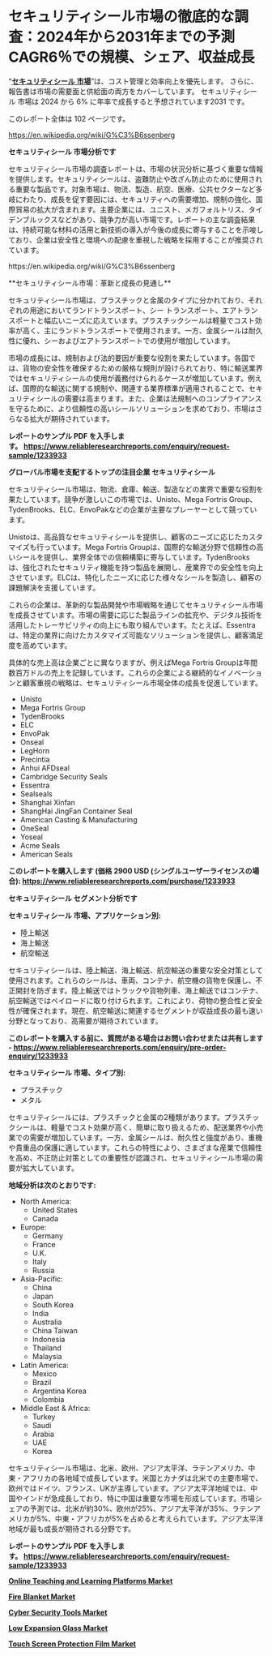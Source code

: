<p><h1>セキュリティシール市場の徹底的な調査：2024年から2031年までの予測CAGR6％での規模、シェア、収益成長</h1></p><p>&ldquo;<strong><a href="https://www.reliableresearchreports.com/security-seals-r1233933?utm_campaign=107&utm_medium=9&utm_source=Github&utm_content=ia&utm_term=20112024&utm_id=security-seals">セキュリティシール 市場</a></strong>&rdquo;は、コスト管理と効率向上を優先します。 さらに、報告書は市場の需要面と供給面の両方をカバーしています。 セキュリティシール 市場は 2024 から 6% に年率で成長すると予想されています2031 です。</p>
<p>このレポート全体は 102 ページです。</p>
<p><a href="https://en.wikipedia.org/wiki/G%C3%B6ssenberg?utm_campaign=107&utm_medium=9&utm_source=Github&utm_content=ia&utm_term=20112024&utm_id=security-seals">https://en.wikipedia.org/wiki/G%C3%B6ssenberg</a></p>
<p><strong>セキュリティシール 市場分析です</strong></p>
<p><p>セキュリティシール市場の調査レポートは、市場の状況分析に基づく重要な情報を提供します。セキュリティシールは、盗難防止や改ざん防止のために使用される重要な製品です。対象市場は、物流、製造、航空、医療、公共セクターなど多岐にわたり、成長を促す要因には、セキュリティへの需要増加、規制の強化、国際貿易の拡大が含まれます。主要企業には、ユニスト、メガフォルトリス、タイデンブルックスなどがあり、競争力が高い市場です。レポートの主な調査結果は、持続可能な材料の活用と新技術の導入が今後の成長に寄与することを示唆しており、企業は安全性と環境への配慮を重視した戦略を採用することが推奨されています。</p></p>
<p>https://en.wikipedia.org/wiki/G%C3%B6ssenberg</p>
<p><p>**セキュリティシール市場：革新と成長の見通し**</p><p>セキュリティシール市場は、プラスチックと金属のタイプに分かれており、それぞれの用途においてランドトランスポート、シー トランスポート、エアトランスポートと幅広いニーズに応えています。プラスチックシールは軽量でコスト効率が高く、主にランドトランスポートで使用されます。一方、金属シールは耐久性に優れ、シーおよびエアトランスポートでの使用が増加しています。</p><p>市場の成長には、規制および法的要因が重要な役割を果たしています。各国では、貨物の安全性を確保するための厳格な規則が設けられており、特に輸送業界ではセキュリティシールの使用が義務付けられるケースが増加しています。例えば、国際的な輸送に関する規制や、関連する業界標準が適用されることで、セキュリティシールの需要は高まります。また、企業は法規制へのコンプライアンスを守るために、より信頼性の高いシールソリューションを求めており、市場はさらなる拡大が期待されています。</p></p>
<p><strong>レポートのサンプル PDF を入手します。&nbsp;<a href="https://www.reliableresearchreports.com/enquiry/request-sample/1233933?utm_campaign=107&utm_medium=9&utm_source=Github&utm_content=ia&utm_term=20112024&utm_id=security-seals">https://www.reliableresearchreports.com/enquiry/request-sample/1233933</a></strong></p>
<p><strong>グローバル市場を支配するトップの注目企業 セキュリティシール</strong></p>
<p><p>セキュリティシール市場は、物流、倉庫、輸送、製造などの業界で重要な役割を果たしています。競争が激しいこの市場では、Unisto、Mega Fortris Group、TydenBrooks、ELC、EnvoPakなどの企業が主要なプレーヤーとして競っています。</p><p>Unistoは、高品質なセキュリティシールを提供し、顧客のニーズに応じたカスタマイズも行っています。Mega Fortris Groupは、国際的な輸送分野で信頼性の高いシールを提供し、業界全体での信頼構築に寄与しています。TydenBrooksは、強化されたセキュリティ機能を持つ製品を展開し、産業界での安全性を向上させています。ELCは、特化したニーズに応じた様々なシールを製造し、顧客の課題解決を支援しています。</p><p>これらの企業は、革新的な製品開発や市場戦略を通じてセキュリティシール市場を成長させています。市場の需要に応じた製品ラインの拡充や、デジタル技術を活用したトレーサビリティの向上にも取り組んでいます。たとえば、Essentraは、特定の業界に向けたカスタマイズ可能なソリューションを提供し、顧客満足度を高めています。</p><p>具体的な売上高は企業ごとに異なりますが、例えばMega Fortris Groupは年間数百万ドルの売上を記録しています。これらの企業による継続的なイノベーションと顧客重視の戦略は、セキュリティシール市場全体の成長を促進しています。</p></p>
<p><ul><li>Unisto</li><li>Mega Fortris Group</li><li>TydenBrooks</li><li>ELC</li><li>EnvoPak</li><li>Onseal</li><li>LegHorn</li><li>Precintia</li><li>Anhui AFDseal</li><li>Cambridge Security Seals</li><li>Essentra</li><li>Sealseals</li><li>Shanghai Xinfan</li><li>ShangHai JingFan Container Seal</li><li>American Casting & Manufacturing</li><li>OneSeal</li><li>Yoseal</li><li>Acme Seals</li><li>American Seals</li></ul></p>
<p><strong>このレポートを購入します (価格 2900 USD (シングルユーザーライセンスの場合):&nbsp;<a href="https://www.reliableresearchreports.com/purchase/1233933?utm_campaign=107&utm_medium=9&utm_source=Github&utm_content=ia&utm_term=20112024&utm_id=security-seals">https://www.reliableresearchreports.com/purchase/1233933</a></strong></p>
<p><strong>セキュリティシール セグメント分析です</strong></p>
<p><strong>セキュリティシール 市場、アプリケーション別:</strong></p>
<p><ul><li>陸上輸送</li><li>海上輸送</li><li>航空輸送</li></ul></p>
<p><p>セキュリティシールは、陸上輸送、海上輸送、航空輸送の重要な安全対策として使用されます。これらのシールは、車両、コンテナ、航空機の貨物を保護し、不正開封を防ぎます。陸上輸送ではトラックや貨物列車、海上輸送ではコンテナ、航空輸送ではペイロードに取り付けられます。これにより、荷物の整合性と安全性が確保されます。現在、航空輸送に関連するセグメントが収益成長の最も速い分野となっており、高需要が期待されています。</p></p>
<p><strong>このレポートを購入する前に、質問がある場合はお問い合わせまたは共有します - <a href="https://www.reliableresearchreports.com/enquiry/pre-order-enquiry/1233933?utm_campaign=107&utm_medium=9&utm_source=Github&utm_content=ia&utm_term=20112024&utm_id=security-seals">https://www.reliableresearchreports.com/enquiry/pre-order-enquiry/1233933</a></strong></p>
<p><strong>セキュリティシール 市場、タイプ別:</strong></p>
<p><ul><li>プラスチック</li><li>メタル</li></ul></p>
<p><p>セキュリティシールには、プラスチックと金属の2種類があります。プラスチックシールは、軽量でコスト効果が高く、簡単に取り扱えるため、配送業界や小売業での需要が増加しています。一方、金属シールは、耐久性と強度があり、重機や貴重品の保護に適しています。これらの特性により、さまざまな産業で信頼性を高め、不正防止対策としての重要性が認識され、セキュリティシール市場の需要が拡大しています。</p></p>
<p><strong>地域分析は次のとおりです:</strong></p>
<p><ul>
    <li>
        North America:
        <ul>
            <li>United States</li>
            <li>Canada</li>
        </ul>
    </li>
    <li>
        Europe:
        <ul>
            <li>Germany</li>
            <li>France</li>
            <li>U.K.</li>
            <li>Italy</li>
            <li>Russia</li>
        </ul>
    </li>
    <li>
        Asia-Pacific:
        <ul>
            <li>China</li>
            <li>Japan</li>
            <li>South Korea</li>
            <li>India</li>
            <li>Australia</li>
            <li>China Taiwan</li>
            <li>Indonesia</li>
            <li>Thailand</li>
            <li>Malaysia</li>
        </ul>
    </li>
    <li>
        Latin America:
        <ul>
            <li>Mexico</li>
            <li>Brazil</li>
            <li>Argentina Korea</li>
            <li>Colombia</li>
        </ul>
    </li>
    <li>
        Middle East & Africa:
        <ul>
            <li>Turkey</li>
            <li>Saudi</li>
            <li>Arabia</li>
            <li>UAE</li>
            <li>Korea</li>
        </ul>
    </li>
    </ul></p>
<p><p>セキュリティシール市場は、北米、欧州、アジア太平洋、ラテンアメリカ、中東・アフリカの各地域で成長しています。米国とカナダは北米での主要市場で、欧州ではドイツ、フランス、UKが主導しています。アジア太平洋地域では、中国やインドが急成長しており、特に中国は重要な市場を形成しています。市場シェアの予測では、北米が約30%、欧州が25%、アジア太平洋が35%、ラテンアメリカが5%、中東・アフリカが5%を占めると考えられています。アジア太平洋地域が最も成長が期待される分野です。</p></p>
<p><strong>レポートのサンプル PDF を入手します。&nbsp;<a href="https://www.reliableresearchreports.com/enquiry/request-sample/1233933?utm_campaign=107&utm_medium=9&utm_source=Github&utm_content=ia&utm_term=20112024&utm_id=security-seals">https://www.reliableresearchreports.com/enquiry/request-sample/1233933</a></strong></p>
<p><strong><p><a href="https://issuu.com/reportprime-2/docs/online-teaching-and-learning-platfo_99de738043cc0e?utm_campaign=107&utm_medium=9&utm_source=Github&utm_content=ia&utm_term=20112024&utm_id=security-seals">Online Teaching and Learning Platforms Market</a></p><p><a href="https://github.com/NasrinKhan99/Market-Research-Report-List-1/blob/main/fire-blanket-market.md?utm_campaign=107&utm_medium=9&utm_source=Github&utm_content=ia&utm_term=20112024&utm_id=security-seals">Fire Blanket Market</a></p><p><a href="https://issuu.com/reportprime-2/docs/cyber-security-tools-market-size-20_23a3e035b1eaa5?utm_campaign=107&utm_medium=9&utm_source=Github&utm_content=ia&utm_term=20112024&utm_id=security-seals">Cyber Security Tools Market</a></p><p><a href="https://www.linkedin.com/pulse/disruption-innovation-low-expansion-glass-industry-xrgze?utm_campaign=107&utm_medium=9&utm_source=Github&utm_content=ia&utm_term=20112024&utm_id=security-seals">Low Expansion Glass Market</a></p><p><a href="https://www.linkedin.com/pulse/market-leaders-laggards-global-touch-screen-protection-udxce?utm_campaign=107&utm_medium=9&utm_source=Github&utm_content=ia&utm_term=20112024&utm_id=security-seals">Touch Screen Protection Film Market</a></p></strong></p>